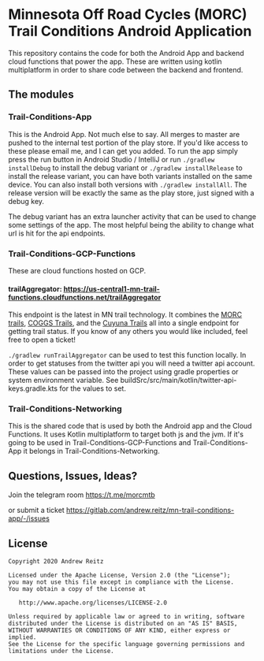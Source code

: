 # Minnesota Off Road Cycles (MORC) Trail Conditions Android Application

This repository contains the code for both the Android App and backend cloud functions that power the app. These
are written using kotlin multiplatform in order to share code between the backend and frontend.

## The modules

### Trail-Conditions-App

This is the Android App. Not much else to say. All merges to master are pushed to the internal test portion of the 
play store. If you'd like access to these please email me, and I can get you added. To run the app simply press the 
run button in Android Studio / IntelliJ or run `./gradlew installDebug` 
to install the debug variant or `./gradlew installRelease` to install the release variant, you can have both variants
installed on the same device. You can also install both versions with `./gradlew installAll`. The 
release version will be exactly the same as the play store, just signed with a debug key.

The debug variant has an extra launcher activity that can be used to change some settings of the app. The most helpful 
being the ability to change what url is hit for the api endpoints.

### Trail-Conditions-GCP-Functions

These are cloud functions hosted on GCP.

#### trailAggregator: https://us-central1-mn-trail-functions.cloudfunctions.net/trailAggregator

This endpoint is the latest in MN trail technology. It combines the [MORC trails](http://www.morcmtb.org/trail/),
[COGGS Trails](https://www.coggs.com/trail-feed-twitter), and the 
[Cuyuna Trails](https://www.cuyunalakesmtb.com/currentconditions) all into a single endpoint for getting 
trail status. If you know of any others you would like included, feel free to open a ticket!

`./gradlew runTrailAggregator` can be used to test this function locally. In order to get statuses from the twitter
api you will need a twitter api account. These values can be passed into the project using gradle properties or
system environment variable. See buildSrc/src/main/kotlin/twitter-api-keys.gradle.kts for the values to set.

### Trail-Conditions-Networking

This is the shared code that is used by both the Android app and the Cloud Functions. It uses Kotlin multiplatform
to target both js and the jvm. If it's going to be used in Trail-Conditions-GCP-Functions and 
Trail-Conditions-App it belongs in Trail-Conditions-Networking.

## Questions, Issues, Ideas?

Join the telegram room https://t.me/morcmtb

or submit a ticket https://gitlab.com/andrew.reitz/mn-trail-conditions-app/-/issues

## License

    Copyright 2020 Andrew Reitz

    Licensed under the Apache License, Version 2.0 (the "License");
    you may not use this file except in compliance with the License.
    You may obtain a copy of the License at

       http://www.apache.org/licenses/LICENSE-2.0

    Unless required by applicable law or agreed to in writing, software
    distributed under the License is distributed on an "AS IS" BASIS,
    WITHOUT WARRANTIES OR CONDITIONS OF ANY KIND, either express or implied.
    See the License for the specific language governing permissions and
    limitations under the License.
